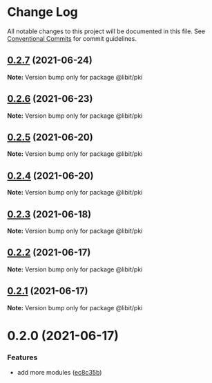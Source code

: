 # Change Log

All notable changes to this project will be documented in this file.
See [Conventional Commits](https://conventionalcommits.org) for commit guidelines.

## [0.2.7](https://gitr.net/mindary/libit/compare/@libit/pki@0.2.6...@libit/pki@0.2.7) (2021-06-24)

**Note:** Version bump only for package @libit/pki





## [0.2.6](https://gitr.net/mindary/libit/compare/@libit/pki@0.2.5...@libit/pki@0.2.6) (2021-06-23)

**Note:** Version bump only for package @libit/pki





## [0.2.5](https://gitr.net/mindary/libit/compare/@libit/pki@0.2.4...@libit/pki@0.2.5) (2021-06-20)

**Note:** Version bump only for package @libit/pki





## [0.2.4](https://gitr.net/mindary/libit/compare/@libit/pki@0.2.3...@libit/pki@0.2.4) (2021-06-20)

**Note:** Version bump only for package @libit/pki





## [0.2.3](https://gitr.net/mindary/libit/compare/@libit/pki@0.2.2...@libit/pki@0.2.3) (2021-06-18)

**Note:** Version bump only for package @libit/pki





## [0.2.2](https://gitr.net/mindary/libit/compare/@libit/pki@0.2.1...@libit/pki@0.2.2) (2021-06-17)

**Note:** Version bump only for package @libit/pki





## [0.2.1](https://gitr.net/mindary/libit/compare/@libit/pki@0.2.0...@libit/pki@0.2.1) (2021-06-17)

**Note:** Version bump only for package @libit/pki





# 0.2.0 (2021-06-17)


### Features

* add more modules ([ec8c35b](https://gitr.net/mindary/libit/commits/ec8c35b18b46fd894731b63383e766973070cc52))
